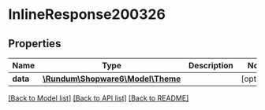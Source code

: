 # InlineResponse200326

## Properties
Name | Type | Description | Notes
------------ | ------------- | ------------- | -------------
**data** | [**\Rundum\Shopware6\Model\Theme**](Theme.md) |  | [optional] 

[[Back to Model list]](../../README.md#documentation-for-models) [[Back to API list]](../../README.md#documentation-for-api-endpoints) [[Back to README]](../../README.md)

